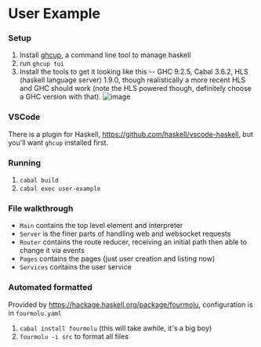 # User Example

### Setup

1. Install [ghcup](https://www.haskell.org/ghcup/), a command line tool to manage haskell
2. run `ghcup tui`
3. Install the tools to get it looking like this -- GHC 9.2.5, Cabal 3.6.2, HLS (haskell language server) 1.9.0, though realistically a more recent HLS and GHC should work (note the HLS powered though, definitely choose a GHC version with that).
 ![image](https://user-images.githubusercontent.com/1423526/234316556-d0778114-6c7e-4e4e-8284-838637d163f1.png)

### VSCode
There is a plugin for Haskell, https://github.com/haskell/vscode-haskell, but you'll want `ghcup` installed first.

### Running

1. `cabal build`
2. `cabal exec user-example`

### File walkthrough
* `Main` contains the top level element and interpreter
* `Server` is the finer parts of handling web and websocket requests
* `Router` contains the route reducer, receiving an initial path then able to change it via events
* `Pages` contains the pages (just user creation and listing now)
* `Services` contains the user service

### Automated formatted
Provided by https://hackage.haskell.org/package/fourmolu, configuration is in `fourmolu.yaml`

1. `cabal install fourmolu` (this will take awhile, it's a big boy)
2. `fourmolu -i src` to format all files
